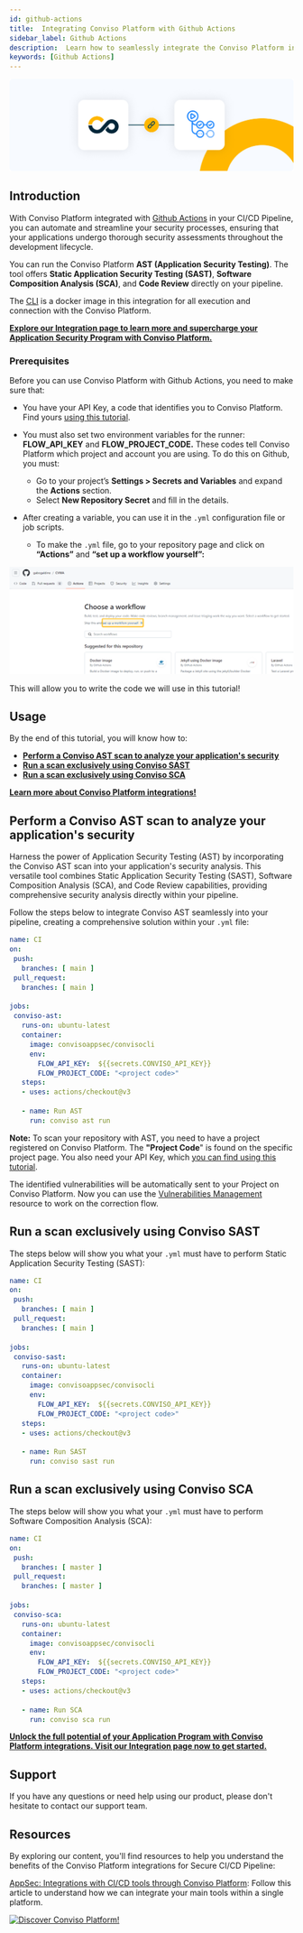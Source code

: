 ```yaml
---
id: github-actions
title:  Integrating Conviso Platform with Github Actions 
sidebar_label: Github Actions
description:  Learn how to seamlessly integrate the Conviso Platform into your pipeline to automate security processes, conduct thorough security assessments, and implement Code Review, SAST, and SCA.
keywords: [Github Actions]
---
```


<div style={{textAlign: 'center'}}>

[![img](../../static/img/github-actions.png 'Github Actions')](https://cta-service-cms2.hubspot.com/web-interactives/public/v1/track/redirect?encryptedPayload=AVxigLKtcWzoFbzpyImNNQsXC9S54LjJuklwM39zNd7hvSoR%2FVTX%2FXjNdqdcIIDaZwGiNwYii5hXwRR06puch8xINMyL3EXxTMuSG8Le9if9juV3u%2F%2BX%2FCKsCZN1tLpW39gGnNpiLedq%2BrrfmYxgh8G%2BTcRBEWaKasQ%3D&webInteractiveContentId=125788977029&portalId=5613826)


</div>

## Introduction

With Conviso Platform integrated with [Github Actions](https://github.com/) in your CI/CD Pipeline, you can automate and streamline your security processes, ensuring that your applications undergo thorough security assessments throughout the development lifecycle.

You can run the Conviso Platform **AST (Application Security Testing)**. The tool offers **Static Application Security Testing (SAST)**, **Software Composition Analysis (SCA)**, and **Code Review** directly on your pipeline.

The [CLI](../cli/installation.md) is a docker image in this integration for all execution and connection with the Conviso Platform.

**[Explore our Integration page to learn more and supercharge your Application Security Program with Conviso Platform.](https://cta-service-cms2.hubspot.com/web-interactives/public/v1/track/redirect?encryptedPayload=AVxigLKtcWzoFbzpyImNNQsXC9S54LjJuklwM39zNd7hvSoR%2FVTX%2FXjNdqdcIIDaZwGiNwYii5hXwRR06puch8xINMyL3EXxTMuSG8Le9if9juV3u%2F%2BX%2FCKsCZN1tLpW39gGnNpiLedq%2BrrfmYxgh8G%2BTcRBEWaKasQ%3D&webInteractiveContentId=125788977029&portalId=5613826)**

### Prerequisites

Before you can use Conviso Platform with Github Actions, you need to make sure that:

* You have your API Key, a code that identifies you to Conviso Platform. Find yours [using this tutorial](../api/generate-apikey.md).

* You must also set two environment variables for the runner: **FLOW_API_KEY** and **FLOW_PROJECT_CODE.** These codes tell Conviso Platform which project and account you are using. To do this on Github, you must:
    * Go to your project’s **Settings > Secrets and Variables** and expand the **Actions** section.
    * Select **New Repository Secret** and fill in the details. 
* After creating a variable, you can use it in the ```.yml``` configuration file or job scripts.
  * To make the ```.yml``` file, go to your repository page and click on **“Actions”** and **“set up a workflow yourself”:**

[![img](../../static/img/github-actions-img1.png 'GithubActions page')](https://cta-service-cms2.hubspot.com/web-interactives/public/v1/track/redirect?encryptedPayload=AVxigLKtcWzoFbzpyImNNQsXC9S54LjJuklwM39zNd7hvSoR%2FVTX%2FXjNdqdcIIDaZwGiNwYii5hXwRR06puch8xINMyL3EXxTMuSG8Le9if9juV3u%2F%2BX%2FCKsCZN1tLpW39gGnNpiLedq%2BrrfmYxgh8G%2BTcRBEWaKasQ%3D&webInteractiveContentId=125788977029&portalId=5613826)

This will allow you to write the code we will use in this tutorial!

## Usage

By the end of this tutorial, you will know how to:
* **[Perform a Conviso AST scan to analyze your application's security](#perform-a-conviso-ast-scan-to-analyze-your-applications-security)**
* **[Run a scan exclusively using Conviso SAST](#run-a-scan-exclusively-using-conviso-sast)**
* **[Run a scan exclusively using Conviso SCA](#run-a-scan-exclusively-using-conviso-sca)**

**[Learn more about Conviso Platform integrations!](https://cta-service-cms2.hubspot.com/web-interactives/public/v1/track/redirect?encryptedPayload=AVxigLKtcWzoFbzpyImNNQsXC9S54LjJuklwM39zNd7hvSoR%2FVTX%2FXjNdqdcIIDaZwGiNwYii5hXwRR06puch8xINMyL3EXxTMuSG8Le9if9juV3u%2F%2BX%2FCKsCZN1tLpW39gGnNpiLedq%2BrrfmYxgh8G%2BTcRBEWaKasQ%3D&webInteractiveContentId=125788977029&portalId=5613826)**

## Perform a Conviso AST scan to analyze your application's security

Harness the power of Application Security Testing (AST) by incorporating the Conviso AST scan into your application's security analysis. This versatile tool combines Static Application Security Testing (SAST), Software Composition Analysis (SCA), and Code Review capabilities, providing comprehensive security analysis directly within your pipeline.

Follow the steps below to integrate Conviso AST seamlessly into your pipeline, creating a comprehensive solution within your ```.yml``` file:

```yml
name: CI
on:
 push:
   branches: [ main ]
 pull_request:
   branches: [ main ]

jobs:
 conviso-ast:
   runs-on: ubuntu-latest
   container:
     image: convisoappsec/convisocli
     env:
       FLOW_API_KEY:  ${{secrets.CONVISO_API_KEY}}
       FLOW_PROJECT_CODE: "<project code>"
   steps:
   - uses: actions/checkout@v3

   - name: Run AST
     run: conviso ast run
```

**Note:** To scan your repository with AST, you need to have a project registered on Conviso Platform. The **"Project Code**" is found on the specific project page. You also need your API Key, which [you can find using this tutorial](../api/generate-apikey.md).

The identified vulnerabilities will be automatically sent to your Project on Conviso Platform. Now you can use the [Vulnerabilities Management](../general/vulnerabilities_management.md) resource to work on the correction flow.

## Run a scan exclusively using Conviso SAST

The steps below will show you what your ```.yml``` must have to perform Static Application Security Testing (SAST):

```yml
name: CI
on:
 push:
   branches: [ main ]
 pull_request:
   branches: [ main ]

jobs:
 conviso-sast:
   runs-on: ubuntu-latest
   container:
     image: convisoappsec/convisocli
     env:
       FLOW_API_KEY:  ${{secrets.CONVISO_API_KEY}}
       FLOW_PROJECT_CODE: "<project code>"
   steps:
   - uses: actions/checkout@v3

   - name: Run SAST
     run: conviso sast run
```

## Run a scan exclusively using Conviso SCA

The steps below will show you what your ```.yml``` must have to perform Software Composition Analysis (SCA):

```yml
name: CI
on:
 push:
   branches: [ master ]
 pull_request:
   branches: [ master ]

jobs:
 conviso-sca:
   runs-on: ubuntu-latest
   container:
     image: convisoappsec/convisocli
     env:
       FLOW_API_KEY:  ${{secrets.CONVISO_API_KEY}}
       FLOW_PROJECT_CODE: "<project code>"
   steps:
   - uses: actions/checkout@v3

   - name: Run SCA
     run: conviso sca run
```

**[Unlock the full potential of your Application Program with Conviso Platform integrations. Visit our Integration page now to get started.](https://cta-service-cms2.hubspot.com/web-interactives/public/v1/track/redirect?encryptedPayload=AVxigLKtcWzoFbzpyImNNQsXC9S54LjJuklwM39zNd7hvSoR%2FVTX%2FXjNdqdcIIDaZwGiNwYii5hXwRR06puch8xINMyL3EXxTMuSG8Le9if9juV3u%2F%2BX%2FCKsCZN1tLpW39gGnNpiLedq%2BrrfmYxgh8G%2BTcRBEWaKasQ%3D&webInteractiveContentId=125788977029&portalId=5613826)**

## Support

If you have any questions or need help using our product, please don't hesitate to contact our support team.

## Resources

By exploring our content, you'll find resources to help you understand the benefits of the Conviso Platform integrations for Secure CI/CD Pipeline:

[AppSec: Integrations with CI/CD tools through Conviso Platform](https://bit.ly/3ODN0jw): Follow this article to understand how we can integrate your main tools within a single platform.

[![Discover Conviso Platform!](https://no-cache.hubspot.com/cta/default/5613826/interactive-125788977029.png)](https://cta-service-cms2.hubspot.com/web-interactives/public/v1/track/redirect?encryptedPayload=AVxigLKtcWzoFbzpyImNNQsXC9S54LjJuklwM39zNd7hvSoR%2FVTX%2FXjNdqdcIIDaZwGiNwYii5hXwRR06puch8xINMyL3EXxTMuSG8Le9if9juV3u%2F%2BX%2FCKsCZN1tLpW39gGnNpiLedq%2BrrfmYxgh8G%2BTcRBEWaKasQ%3D&webInteractiveContentId=125788977029&portalId=5613826)